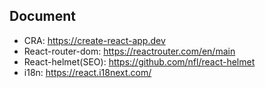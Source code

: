 ## Document
- CRA: https://create-react-app.dev
- React-router-dom: https://reactrouter.com/en/main
- React-helmet(SEO): https://github.com/nfl/react-helmet
- i18n: https://react.i18next.com/